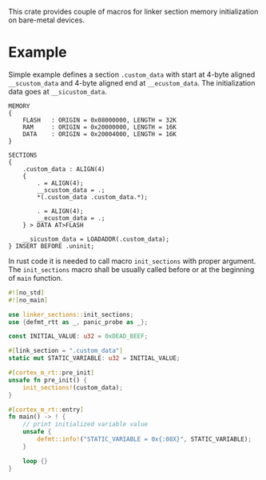 This crate provides couple of macros for linker section memory initialization on bare-metal devices.

# Example

Simple example defines a section `.custom_data` with start at 4-byte aligned `__scustom_data`
and 4-byte aligned end at `__ecustom_data`. The initialization data goes at `__sicustom_data`.

```text
MEMORY
{
    FLASH   : ORIGIN = 0x08000000, LENGTH = 32K
    RAM     : ORIGIN = 0x20000000, LENGTH = 16K
    DATA    : ORIGIN = 0x20004000, LENGTH = 16K
}

SECTIONS
{
    .custom_data : ALIGN(4)
    {
        . = ALIGN(4);
        __scustom_data = .;
        *(.custom_data .custom_data.*);

        . = ALIGN(4);
        __ecustom_data = .;
    } > DATA AT>FLASH

    __sicustom_data = LOADADDR(.custom_data);
} INSERT BEFORE .uninit;
```

In rust code it is needed to call macro `init_sections` with proper argument. The `init_sections`
macro shall be usually called before or at the beginning of `main` function.

```rust
#![no_std]
#![no_main]

use linker_sections::init_sections;
use {defmt_rtt as _, panic_probe as _};

const INITIAL_VALUE: u32 = 0xDEAD_BEEF;

#[link_section = ".custom_data"]
static mut STATIC_VARIABLE: u32 = INITIAL_VALUE;

#[cortex_m_rt::pre_init]
unsafe fn pre_init() {
    init_sections!(custom_data);
}

#[cortex_m_rt::entry]
fn main() -> ! {
    // print initialized variable value
    unsafe {
        defmt::info!("STATIC_VARIABLE = 0x{:08X}", STATIC_VARIABLE);
    }

    loop {}
}
```
